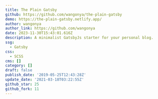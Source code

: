 ```yaml
---
title: The Plain Gatsby
github: https://github.com/wangonya/the-plain-gatsby
demo: https://the-plain-gatsby.netlify.app/
author: wangonya
author_link: https://github.com/wangonya
date: 2023-11-30T15:43:01.616Z
description: A minimalist GatsbyJs starter for your personal blog.
ssg:
  - Gatsby
css:
  - SCSS
cms: []
category: []
draft: false
publish_date: '2019-05-25T12:43:28Z'
update_date: '2021-03-18T03:22:55Z'
github_star: 25
github_fork: 11
---
```


